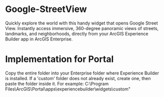 # Google-StreetView
Quickly explore the world with this handy widget that opens Google Street View. Instantly access immersive, 360-degree panoramic views of streets, landmarks, and neighborhoods, directly from your ArcGIS Experience Builder app in ArcGIS Enterprise.
# Implementation for Portal
Copy the entire folder into your Enterprise folder where Experience Builder is installed. If a 'custom' folder does not already exist, create one, then paste the folder inside it.
For example:
C:\Program Files\ArcGIS\Portal\apps\experiencebuilder\widgets\custom" 
